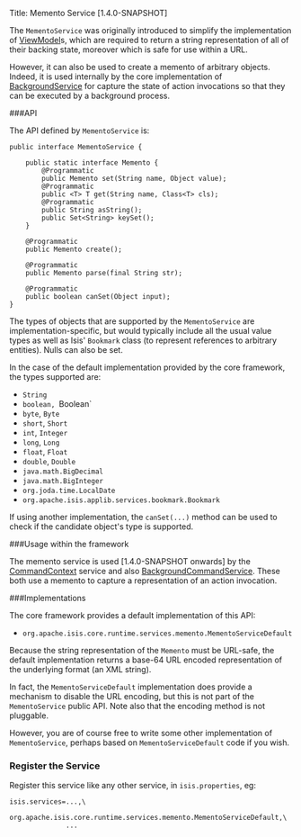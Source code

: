 Title: Memento Service [1.4.0-SNAPSHOT]

The `MementoService` was originally introduced to simplify the implementation of [ViewModel](../../more-advanced-topics/ViewModel.html)s, which are required to return a string representation of all of their backing state, moreover which is safe for use within a URL.

However, it can also be used to create a memento of arbitrary objects.  Indeed, it is used internally by the core implementation of [BackgroundService](./background-service.html) for capture the state of action invocations so that they can be executed by a background process.


###API

The API defined by `MementoService` is:

    public interface MementoService {
    
        public static interface Memento {
            @Programmatic
            public Memento set(String name, Object value);    
            @Programmatic
            public <T> T get(String name, Class<T> cls);
            @Programmatic
            public String asString();
            public Set<String> keySet();
        }
        
        @Programmatic
        public Memento create();
    
        @Programmatic
        public Memento parse(final String str);
    
        @Programmatic
        public boolean canSet(Object input);
    }

The types of objects that are supported by the `MementoService` are implementation-specific, but would typically include all the usual value types as well as Isis' `Bookmark` class (to represent references to arbitrary entities).    Nulls can also be set.

In the case of the default implementation provided by the core framework, the types supported are:

* `String`
* `boolean, `Boolean`
* `byte`, `Byte`
* `short`, `Short`
* `int`, `Integer`
* `long`, `Long`
* `float`, `Float`
* `double`, `Double`
* `java.math.BigDecimal`
* `java.math.BigInteger`
* `org.joda.time.LocalDate`
* `org.apache.isis.applib.services.bookmark.Bookmark`

If using another implementation, the `canSet(...)` method can be used to check if the candidate object's type is supported.


###Usage within the framework

The memento service is used [1.4.0-SNAPSHOT onwards] by the [CommandContext](./command-context.html) service and also [BackgroundCommandService](./background-service.html).  These both use a memento to capture a representation of an action invocation.


###Implementations

The core framework provides a default implementation of this API:

* `org.apache.isis.core.runtime.services.memento.MementoServiceDefault`

Because the string representation of the `Memento` must be URL-safe, the default implementation returns a base-64 URL encoded representation of the underlying format (an XML string).


In fact, the `MementoServiceDefault` implementation does provide a mechanism to disable the URL encoding, but this is not part of the `MementoService` public API.  Note also that the encoding method is not pluggable.

However, you are of course free to write some other implementation of `MementoService`, perhaps based on `MementoServiceDefault` code if you wish.


### Register the Service

Register this service like any other service, in `isis.properties`, eg:

    isis.services=...,\
                  org.apache.isis.core.runtime.services.memento.MementoServiceDefault,\
                  ...




